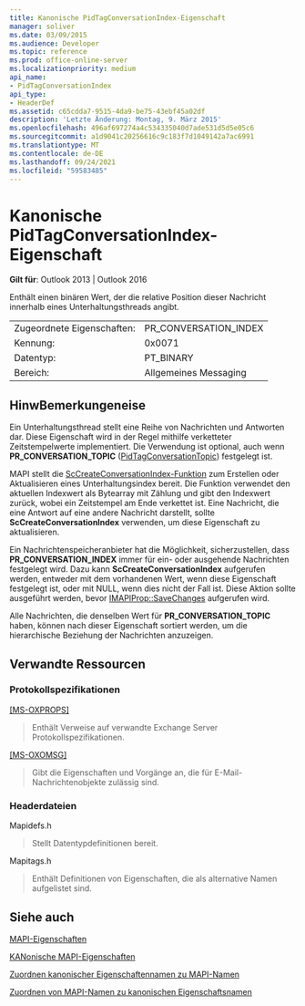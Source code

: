 ```yaml
---
title: Kanonische PidTagConversationIndex-Eigenschaft
manager: soliver
ms.date: 03/09/2015
ms.audience: Developer
ms.topic: reference
ms.prod: office-online-server
ms.localizationpriority: medium
api_name:
- PidTagConversationIndex
api_type:
- HeaderDef
ms.assetid: c65cdda7-9515-4da9-be75-43ebf45a02df
description: 'Letzte Änderung: Montag, 9. März 2015'
ms.openlocfilehash: 496af697274a4c534335040d7ade531d5d5e05c6
ms.sourcegitcommit: a1d9041c20256616c9c183f7d1049142a7ac6991
ms.translationtype: MT
ms.contentlocale: de-DE
ms.lasthandoff: 09/24/2021
ms.locfileid: "59583485"
---
```

# <a name="pidtagconversationindex-canonical-property"></a>Kanonische PidTagConversationIndex-Eigenschaft

  
  
**Gilt für**: Outlook 2013 | Outlook 2016 
  
Enthält einen binären Wert, der die relative Position dieser Nachricht innerhalb eines Unterhaltungsthreads angibt. 
  
|||
|:-----|:-----|
|Zugeordnete Eigenschaften:  <br/> |PR_CONVERSATION_INDEX  <br/> |
|Kennung:  <br/> |0x0071  <br/> |
|Datentyp:  <br/> |PT_BINARY  <br/> |
|Bereich:  <br/> |Allgemeines Messaging  <br/> |
   
## <a name="remarks"></a>HinwBemerkungeneise

Ein Unterhaltungsthread stellt eine Reihe von Nachrichten und Antworten dar. Diese Eigenschaft wird in der Regel mithilfe verketteter Zeitstempelwerte implementiert. Die Verwendung ist optional, auch wenn **PR_CONVERSATION_TOPIC** ([PidTagConversationTopic](pidtagconversationtopic-canonical-property.md)) festgelegt ist. 
  
MAPI stellt die [ScCreateConversationIndex-Funktion](sccreateconversationindex.md) zum Erstellen oder Aktualisieren eines Unterhaltungsindex bereit. Die Funktion verwendet den aktuellen Indexwert als Bytearray mit Zählung und gibt den Indexwert zurück, wobei ein Zeitstempel am Ende verkettet ist. Eine Nachricht, die eine Antwort auf eine andere Nachricht darstellt, sollte **ScCreateConversationIndex** verwenden, um diese Eigenschaft zu aktualisieren. 
  
Ein Nachrichtenspeicheranbieter hat die Möglichkeit, sicherzustellen, dass **PR_CONVERSATION_INDEX** immer für ein- oder ausgehende Nachrichten festgelegt wird. Dazu kann **ScCreateConversationIndex** aufgerufen werden, entweder mit dem vorhandenen Wert, wenn diese Eigenschaft festgelegt ist, oder mit NULL, wenn dies nicht der Fall ist. Diese Aktion sollte ausgeführt werden, bevor [IMAPIProp::SaveChanges](imapiprop-savechanges.md) aufgerufen wird. 
  
Alle Nachrichten, die denselben Wert für **PR_CONVERSATION_TOPIC** haben, können nach dieser Eigenschaft sortiert werden, um die hierarchische Beziehung der Nachrichten anzuzeigen. 
  
## <a name="related-resources"></a>Verwandte Ressourcen

### <a name="protocol-specifications"></a>Protokollspezifikationen

[[MS-OXPROPS]](https://msdn.microsoft.com/library/f6ab1613-aefe-447d-a49c-18217230b148%28Office.15%29.aspx)
  
> Enthält Verweise auf verwandte Exchange Server Protokollspezifikationen.
    
[[MS-OXOMSG]](https://msdn.microsoft.com/library/daa9120f-f325-4afb-a738-28f91049ab3c%28Office.15%29.aspx)
  
> Gibt die Eigenschaften und Vorgänge an, die für E-Mail-Nachrichtenobjekte zulässig sind.
    
### <a name="header-files"></a>Headerdateien

Mapidefs.h
  
> Stellt Datentypdefinitionen bereit.
    
Mapitags.h
  
> Enthält Definitionen von Eigenschaften, die als alternative Namen aufgelistet sind.
    
## <a name="see-also"></a>Siehe auch



[MAPI-Eigenschaften](mapi-properties.md)
  
[KANonische MAPI-Eigenschaften](mapi-canonical-properties.md)
  
[Zuordnen kanonischer Eigenschaftennamen zu MAPI-Namen](mapping-canonical-property-names-to-mapi-names.md)
  
[Zuordnen von MAPI-Namen zu kanonischen Eigenschaftsnamen](mapping-mapi-names-to-canonical-property-names.md)

